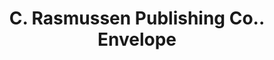 ---
doi: 10.7916/D8QC1FJ8
date_other: '1906'
date_other_textual: '1906'
form: printed ephemera
genre:
- Envelopes
name:
- C. Rasmussen Publishing Co.
object_in_context_url: https://biggert.cul.columbia.edu/items/view/ave_biggert_00644
subject_hierarchical_geographic:
- Minneapolis, Minnesota, United States
subject_name:
- C. Rasmussen Publishing Co.
title: C. Rasmussen Publishing Co.. Envelope
sort_title: C. Rasmussen Publishing Co.. Envelope
call_number: ave_biggert_00644
coordinates:
- 44.983333333333334,-93.26666666666667
pid: ave_biggert_00644
identifiers: ave_biggert_00644
permalink: /biggert/ave_biggert_00644/
layout: iiif-image-page
---